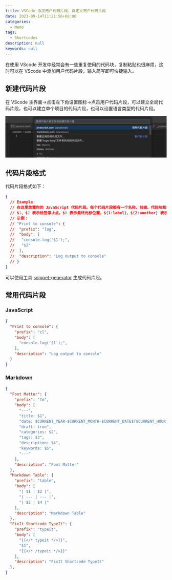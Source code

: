 ```yaml
---
title: VSCode 添加用户代码片段，自定义用户代码片段
date: 2023-09-14T11:21:56+08:00
categories:
  - Memo
tags:
  - Shortcodes
description: null
keywords: null
---
```


在使用 VScode 开发中经常会有一些重复使用的代码块，复制粘贴也很麻烦，这时可以在 VScode 中添加用户代码片段，输入简写即可快捷输入。

<!--more-->

## 新建代码片段

在 VScode 主界面->点击左下角设置图标->点击用户代码片段，可以建立全局代码片段，也可以建立单个项目的代码片段，也可以设置语言类型的代码片段。

![create-snippets](images/23_1694658794.png)

## 代码片段格式

代码片段格式如下：

```json
{
  // Example:
  // 在这里放置你的 JavaScript 代码片段。每个代码片段都有一个名称、前缀、代码块和描述。前缀用于触发代码片段，代码块将被展开并插入。可能使用的变量有：
  // $1、$2 表示标签停止点，$0 表示最终光标位置，${1:label}、${2:another} 表示占位符。具有相同 id 的占位符是相互关联的。
  // 示例：
  // "Print to console": {
  //  "prefix": "log",
  //  "body": [
  //   "console.log('$1');",
  //   "$2"
  //  ],
  //  "description": "Log output to console"
  // }
}
```

可以使用工具 [snippet-generator](https://snippet-generator.app/) 生成代码片段。

## 常用代码片段

### JavaScript

```json {title=javascript.json}
{
  "Print to console": {
    "prefix": "cl",
    "body": [
      "console.log('$1');",
    ],
    "description": "Log output to console"
  }
}
```

### Markdown

```json {title=markdown.json}
{
  "Font Matter": {
    "prefix": "fm",
    "body": [
      "---",
      "title: $1",
      "date: $CURRENT_YEAR-$CURRENT_MONTH-$CURRENT_DATE$T$CURRENT_HOUR:$CURRENT_MINUTE:$CURRENT_SECOND+08:00",
      "draft: true",
      "categories: $2",
      "tags: $3",
      "description: $4",
      "keywords: $5",
      "---"
    ],
    "description": "Font Matter"
  },
  "Markdown Table": {
    "prefix": "table",
    "body": [
      "| $1 | $2 |",
      "| --- | --- |",
      "| $3 | $4 |"
    ],
    "description": "Markdown Table"
  },
  "FixIt Shortcode TypeIt": {
    "prefix": "typeit",
    "body": [
      "{{</* typeit */>}}",
      "$1",
      "{{</* /typeit */>}}"
    ],
    "description": "FixIt Shortcode TypeIt"
  },
}
```
